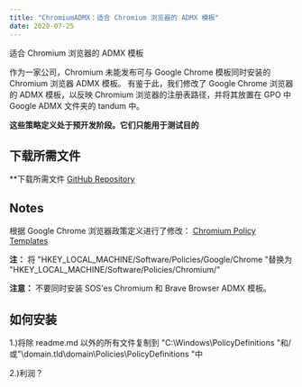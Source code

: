 ```yaml
---
title: "ChromiumADMX：适合 Chromium 浏览器的 ADMX 模板"
date: 2020-07-25
---
```



适合 Chromium 浏览器的 ADMX 模板

作为一家公司，Chromium 未能发布可与 Google Chrome 模板同时安装的 Chromium 浏览器 ADMX 模板。
有鉴于此，我们修改了 Google Chrome 浏览器的 ADMX 模板，以反映 Chromium 浏览器的注册表路径，并将其放置在 GPO 中 Google ADMX 文件夹的 tandum 中。

**这些策略定义处于预开发阶段。它们只能用于测试目的**

## 下载所需文件

**下载所需文件 [GitHub Repository](https://github.com/simeononsecurity/ChromiumADMX)

## Notes

根据 Google Chrome 浏览器政策定义进行了修改：
[Chromium Policy Templates](https://www.chromium.org/administrators/policy-templates)

**注：** 将 "HKEY_LOCAL_MACHINE/Software/Policies/Google/Chrome "替换为 "HKEY_LOCAL_MACHINE/Software/Policies/Chromium/"

**注意：** 不要同时安装 SOS'es Chromium 和 Brave Browser ADMX 模板。

## 如何安装

1.)将除 readme.md 以外的所有文件复制到 "C:\Windows\PolicyDefinitions "和/或"\\domain.tld\domain\Policies\PolicyDefinitions "中

2.)利润？




